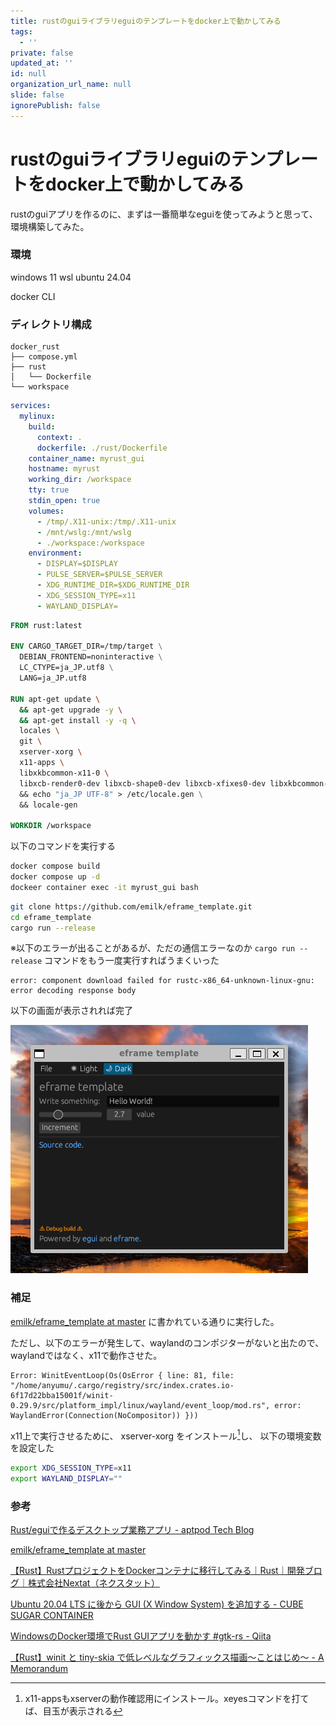 ```yaml
---
title: rustのguiライブラリeguiのテンプレートをdocker上で動かしてみる
tags:
  - ''
private: false
updated_at: ''
id: null
organization_url_name: null
slide: false
ignorePublish: false
---
```


# rustのguiライブラリeguiのテンプレートをdocker上で動かしてみる

rustのguiアプリを作るのに、まずは一番簡単なeguiを使ってみようと思って、環境構築してみた。

### 環境
windows 11 wsl ubuntu 24.04

docker CLI

### ディレクトリ構成

```
docker_rust
├── compose.yml
├── rust
│   └── Dockerfile
└── workspace
```

```yml:compose.yml
services:
  mylinux:
    build:
      context: .
      dockerfile: ./rust/Dockerfile
    container_name: myrust_gui
    hostname: myrust 
    working_dir: /workspace
    tty: true
    stdin_open: true
    volumes:
      - /tmp/.X11-unix:/tmp/.X11-unix
      - /mnt/wslg:/mnt/wslg
      - ./workspace:/workspace
    environment:
      - DISPLAY=$DISPLAY
      - PULSE_SERVER=$PULSE_SERVER
      - XDG_RUNTIME_DIR=$XDG_RUNTIME_DIR
      - XDG_SESSION_TYPE=x11
      - WAYLAND_DISPLAY=
```

```Dockerfile
FROM rust:latest

ENV CARGO_TARGET_DIR=/tmp/target \
  DEBIAN_FRONTEND=noninteractive \
  LC_CTYPE=ja_JP.utf8 \
  LANG=ja_JP.utf8

RUN apt-get update \
  && apt-get upgrade -y \
  && apt-get install -y -q \
  locales \
  git \
  xserver-xorg \
  x11-apps \
  libxkbcommon-x11-0 \
  libxcb-render0-dev libxcb-shape0-dev libxcb-xfixes0-dev libxkbcommon-dev libssl-dev
  && echo "ja_JP UTF-8" > /etc/locale.gen \
  && locale-gen 

WORKDIR /workspace
```

以下のコマンドを実行する


```bash
docker compose build
docker compose up -d
dockeer container exec -it myrust_gui bash
```

```bash
git clone https://github.com/emilk/eframe_template.git
cd eframe_template
cargo run --release
```

※以下のエラーが出ることがあるが、ただの通信エラーなのか
`cargo run --release`
コマンドをもう一度実行すればうまくいった
```shell-console
error: component download failed for rustc-x86_64-unknown-linux-gnu: error decoding response body
```

以下の画面が表示されれば完了

![eguiのテンプレートの画面](image.png)

### 補足

[emilk/eframe_template at master](https://github.com/emilk/eframe_template/tree/master)
に書かれている通りに実行した。

ただし、以下のエラーが発生して、waylandのコンポジターがないと出たので、waylandではなく、x11で動作させた。

```shell-console
Error: WinitEventLoop(Os(OsError { line: 81, file: "/home/anyumu/.cargo/registry/src/index.crates.io-6f17d22bba15001f/winit-0.29.9/src/platform_impl/linux/wayland/event_loop/mod.rs", error: WaylandError(Connection(NoCompositor)) }))
```

x11上で実行させるために、
xserver-xorg をインストール[^1]し、
以下の環境変数を設定した

[^1]:x11-appsもxserverの動作確認用にインストール。xeyesコマンドを打てば、目玉が表示される

```bash
export XDG_SESSION_TYPE=x11
export WAYLAND_DISPLAY=""
```

### 参考

[Rust/eguiで作るデスクトップ業務アプリ - aptpod Tech Blog](https://tech.aptpod.co.jp/entry/2023/12/19/100000)

[emilk/eframe_template at master](https://github.com/emilk/eframe_template/tree/master)

[【Rust】RustプロジェクトをDockerコンテナに移行してみる｜Rust｜開発ブログ｜株式会社Nextat（ネクスタット）](https://nextat.co.jp/staff/archives/348)

[Ubuntu 20.04 LTS に後から GUI (X Window System) を追加する - CUBE SUGAR CONTAINER](https://blog.amedama.jp/entry/ubuntu-2004-install-gui)

[WindowsのDocker環境でRust GUIアプリを動かす #gtk-rs - Qiita](https://qiita.com/t13801206/items/27b17a3b027ebdd7319b)

[【Rust】winit と tiny-skia で低レベルなグラフィックス描画〜ことはじめ〜 - A Memorandum](https://blog1.mammb.com/entry/2024/03/12/000000)


